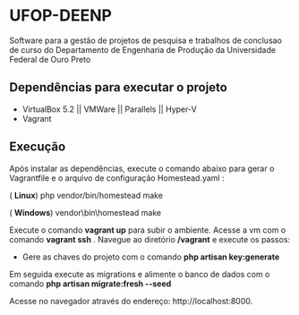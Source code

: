 # UFOP-DEENP
Software para a gestão de projetos de pesquisa e trabalhos de conclusao de curso do Departamento de Engenharia de Produção da Universidade Federal de Ouro Preto

## Dependências para executar o projeto

- VirtualBox 5.2 || VMWare || Parallels || Hyper-V  
- Vagrant


## Execução

Após instalar as dependências, execute o comando abaixo para gerar o Vagrantfile e o arquivo de configuração Homestead.yaml :

( **Linux**) php vendor/bin/homestead make

( **Windows**) vendor\\bin\\homestead make

Execute o comando **vagrant up** para  subir o ambiente. Acesse a vm com o comando **vagrant ssh** .
Navegue ao diretório **/vagrant** e execute os passos:
 - Gere as chaves do projeto com o comando **php artisan key:generate**
 
Em seguida execute as migrations e alimente o banco de dados com o comando **php artisan migrate:fresh --seed**
 
Acesse no navegador através do endereço:  http://localhost:8000.
